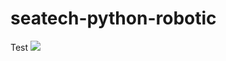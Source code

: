 # seatech-python-robotic
Test
![](https://img-0.journaldunet.com/ncDWSqkzg19LTJRRk-WMa71HcYo=/1500x/smart/fc7bfa4eaff5430dbd86c7b66016a396/ccmcms-jdn/35754562.jpg)